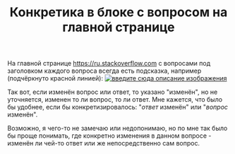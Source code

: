 ﻿---
title: "Конкретика в блоке с вопросом на главной странице"
se.owner.user_id: 377637
se.owner.display_name: "Sevastopol&#39;"
se.owner.link: "https://ru.meta.stackoverflow.com/users/377637/sevastopol"
se.link: "https://ru.meta.stackoverflow.com/questions/10015/%d0%9a%d0%be%d0%bd%d0%ba%d1%80%d0%b5%d1%82%d0%b8%d0%ba%d0%b0-%d0%b2-%d0%b1%d0%bb%d0%be%d0%ba%d0%b5-%d1%81-%d0%b2%d0%be%d0%bf%d1%80%d0%be%d1%81%d0%be%d0%bc-%d0%bd%d0%b0-%d0%b3%d0%bb%d0%b0%d0%b2%d0%bd%d0%be%d0%b9-%d1%81%d1%82%d1%80%d0%b0%d0%bd%d0%b8%d1%86%d0%b5"
se.question_id: 10015
se.post_type: question
se.score: 4
---
<p>На главной странице <a href="https://ru.stackoverflow.com">https://ru.stackoverflow.com</a> с вопросами под заголовком каждого вопроса всегда есть подсказка, например (подчёркнуто красной линией):
<a href="https://i.stack.imgur.com/cSKBl.png" rel="nofollow noreferrer"><img src="https://i.stack.imgur.com/cSKBl.png" alt="введите сюда описание изображения"></a></p>

<p>Так вот, если изменён вопрос или ответ, то указано "изменён", но не уточняется, изменен то ли вопрос, то ли ответ. Мне кажется, что было бы удобнее, если бы конкретизировалось: "<em>ответ</em> изменён" или "<em>вопрос</em> изменён". </p>

<p>Возможно, я чего-то не замечаю или недопонимаю, но по мне так было бы проще понимать, где конкретно изменения в данном вопросе - изменён ли чей-то ответ или же непосредственно сам вопрос.</p>
